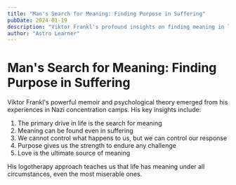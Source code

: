 ```yaml
---
title: "Man's Search for Meaning: Finding Purpose in Suffering"
pubDate: 2024-01-19
description: "Viktor Frankl's profound insights on finding meaning in life's darkest moments"
author: "Astro Learner"
---
```


# Man's Search for Meaning: Finding Purpose in Suffering

Viktor Frankl's powerful memoir and psychological theory emerged from his experiences in Nazi concentration camps. His key insights include:

1. The primary drive in life is the search for meaning
2. Meaning can be found even in suffering
3. We cannot control what happens to us, but we can control our response
4. Purpose gives us the strength to endure any challenge
5. Love is the ultimate source of meaning

His logotherapy approach teaches us that life has meaning under all circumstances, even the most miserable ones.
